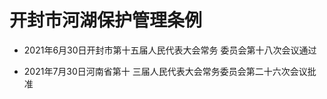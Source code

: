 # 开封市河湖保护管理条例

- 2021年6月30日开封市第十五届人民代表大会常务
  委员会第十八次会议通过

- 2021年7月30日河南省第十
  三届人民代表大会常务委员会第二十六次会议批准

<!-- INFO END -->
